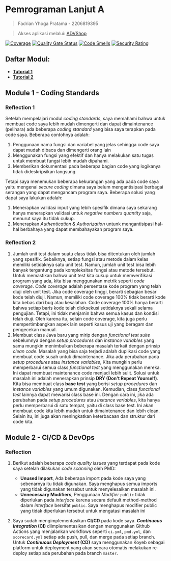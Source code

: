 # Pemrograman Lanjut A
> Fadrian Yhoga Pratama - 2206819395

> Akses aplikasi melalui: [ADVShop](https://tutorial-adpro-yhogaa.koyeb.app/)

[![Coverage](https://sonarcloud.io/api/project_badges/measure?project=yhogaa_tutorial-1&metric=coverage)](https://sonarcloud.io/summary/new_code?id=yhogaa_tutorial-1)
[![Quality Gate Status](https://sonarcloud.io/api/project_badges/measure?project=yhogaa_tutorial-1&metric=alert_status)](https://sonarcloud.io/summary/new_code?id=yhogaa_tutorial-1)
[![Code Smells](https://sonarcloud.io/api/project_badges/measure?project=yhogaa_tutorial-1&metric=code_smells)](https://sonarcloud.io/summary/new_code?id=yhogaa_tutorial-1)
[![Security Rating](https://sonarcloud.io/api/project_badges/measure?project=yhogaa_tutorial-1&metric=security_rating)](https://sonarcloud.io/summary/new_code?id=yhogaa_tutorial-1)

## Daftar Modul:
- **[Tutorial 1](#module-1---coding-standards)**<br>
- **[Tutorial 2](#module-2---cicd--devops)**<br>

## Module 1 - Coding Standards
### Reflection 1
Setelah mempelajari modul _coding standards_, saya memahami bahwa untuk membuat code saya lebih mudah dimengerti dan dapat dimaintenance (pelihara) ada beberapa _coding standard_ yang bisa saya terapkan pada code saya. Beberapa contohnya adalah:
1. Penggunaan nama fungsi dan variabel yang jelas sehingga code saya dapat mudah dibaca dan dimengerti orang lain
2. Menggunakan fungsi yang efektif dan hanya melakukan satu tugas untuk membuat fungsi lebih mudah dipahami.
3. Memberikan dokumentasi pada beberapa bagian code yang logikanya tidak dideskripsikan langsung

Tetapi saya menemukan beberapa kekurangan yang ada pada code saya yaitu mengenai _secure coding_ dimana saya belum mengantisipasi berbagai serangan yang dapat mengancam program saya. Beberapa solusi yang dapat saya lakukan adalah:
1. Menerapkan validasi input yang lebih spesifik dimana saya sekarang hanya menerapkan validasi untuk _negative numbers quantity_ saja, menurut saya itu tidak cukup. 
2. Menerapkan _Authentication & Authorization_ untunk mengantisipasi hal-hal berbahaya yang dapat membahayakan program saya.


### Reflection 2
1. Jumlah unit test dalam suatu class tidak bisa ditentukan oleh jumlah yang spesifik. Sebaiknya, setiap fungsi atau metode dalam kelas memiliki setidaknya satu unit test. Namun, jumlah unit test bisa lebih banyak tergantung pada kompleksitas fungsi atau metode tersebut. Untuk memastikan bahwa unit test kita cukup untuk memverifikasi program yang ada, kita bisa menggunakan metrik seperti _code coverage_. _Code coverage_ adalah persentase kode program yang telah diuji oleh unit test. Jika code coverage tinggi, berarti sebagian besar kode telah diuji. Namun, memiliki code coverage 100% tidak berarti kode kita bebas dari bug atau kesalahan. Code coverage 100% hanya berarti bahwa setiap baris kode telah dieksekusi setidaknya sekali selama pengujian. Tetapi, ini tidak menjamin bahwa semua kasus dan kondisi telah diuji. Oleh karena itu, selain code coverage, kita juga perlu mempertimbangkan aspek lain seperti kasus uji yang beragam dan pengecekan manual.
2. Membuat class Java baru yang mirip dengan _functional test suite_ sebelumnya dengan _setup procedures_ dan _instance variables_ yang sama mungkin menimbulkan beberapa masalah terkait dengan prinsip _clean code_. Masalah yang bisa saja terjadi adalah duplikasi code yang membuat code susah untuk dimaintenance. Jika ada perubahan pada _setup procedures_ atau _instance variables_, Kita mungkin perlu memperbarui semua class _functional test_ yang menggunakan mereka. Ini dapat membuat maintenance code menjadi lebih sulit. Solusi untuk masalah ini adalah menerapkan prinsip **DRY (Don't Repeat Yourself)**. Kita bisa membuat class **base test** yang berisi _setup procedures_ dan _instance variables_ yang umum digunakan. Kemudian, class _functional test_ lainnya dapat mewarisi class base ini. Dengan cara ini, jika ada perubahan pada _setup procedures_ atau _instance variables_, kita hanya perlu memperbarui di satu tempat, yaitu di class base test. Ini akan membuat code kita lebih mudah untuk dimaintenance dan lebih clean. Selain itu, ini juga akan meningkatkan keterbacaan dan struktur dari code kita.


## Module 2 - CI/CD & DevOps
### Reflection
1. Berikut adalah beberapa _code quality issues_ yang terdapat pada kode saya setelah dilakukan _code scanning_ oleh PMD:
   - **Unused Import**, Ada beberapa import pada kode saya yang sebenarnya itu tidak digunakan. Saya menghapus semua imports yang tidak digunakan tersebut untuk menyelesaikan masalah ini.
   - **Unnecessary Modifiers**, Penggunaan _Modifier_ `public` tidak diperlukan pada _interface_ karena secara default method-method dalam _interface_ bersifat `public`. Saya menghapus modifier public yang tidak diperlukan tersebut untuk mengatasi masalah ini

2. Saya sudah mengimplementasikan **CI/CD** pada kode saya. **_Continuous Integration_ (CI)** diimplementasikan dengan menggunakan Github Actions yang menjalankan workflows seperti `ci.yml`, `pmd.yml`, dan `scorecard.yml` setiap ada push, pull, dan merge pada setiap branch. Untuk **_Continuous Deployment_ (CD)** saya menggunakan Koyeb sebagai platform untuk deployment yang akan secara otomatis melakukan re-deploy setiap ada perubahan pada branch `master`. 